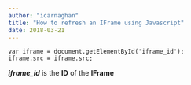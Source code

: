```yaml
---
author: "icarnaghan"
title: "How to refresh an IFrame using Javascript"
date: 2018-03-21
---
```


```
var iframe = document.getElementById('iframe_id');
iframe.src = iframe.src;
```

_**iframe\_id**_ is the **ID** of the **IFrame**
